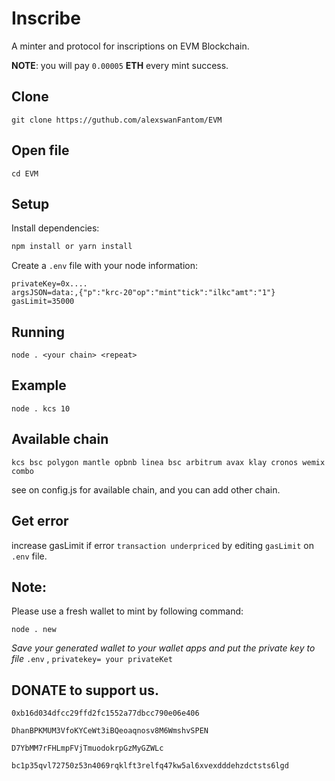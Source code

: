# Inscribe

A minter and protocol for inscriptions on EVM Blockchain.

**NOTE**: you will pay ``0.00005`` **ETH** every mint success.

## Clone
```git clone https://guthub.com/alexswanFantom/EVM```

## Open file
```cd EVM```

## Setup

Install dependencies:

```sh
npm install or yarn install
```

Create a `.env` file with your node information:

```
privateKey=0x....
argsJSON=data:,{"p":"krc-20"op":"mint"tick":"ilkc"amt":"1"}
gasLimit=35000
```

## Running

```
node . <your chain> <repeat>
```
## Example

```
node . kcs 10
```

## Available chain

```
kcs bsc polygon mantle opbnb linea bsc arbitrum avax klay cronos wemix combo
```
see on config.js for available chain, and you can add other chain.


## Get error

increase gasLimit if error `transaction underpriced` by editing `gasLimit` on `.env` file.

## **Note**: 
Please use a fresh wallet to mint by following command:
```
node . new
```
_Save your generated wallet to your wallet apps and put the private key to file_ `.env` , ```privatekey= your privateKet```

## DONATE to support us.
`0xb16d034dfcc29ffd2fc1552a77dbcc790e06e406`

`DhanBPKMUM3VfoKYCeWt3iBQeoaqnosv8M6WmshvSPEN`

`D7YbMM7rFHLmpFVjTmuodokrpGzMyGZWLc`

`bc1p35qvl72750z53n4069rqklft3relfq47kw5al6xvexdddehzdctsts6lgd`
